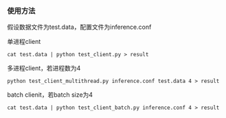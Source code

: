 ### 使用方法

假设数据文件为test.data，配置文件为inference.conf

单进程client
```
cat test.data | python test_client.py > result
```
多进程client，若进程数为4
```
python test_client_multithread.py inference.conf test.data 4 > result
```
batch clienit，若batch size为4
```
cat test.data | python test_client_batch.py inference.conf 4 > result
```
